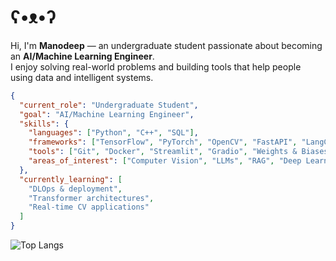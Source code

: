 #   ʕ•ᴥ•ʔ

Hi, I'm **Manodeep** — an undergraduate student passionate about becoming an **AI/Machine Learning Engineer**.  
I enjoy solving real-world problems and building tools that help people using data and intelligent systems.

```json
{
  "current_role": "Undergraduate Student",
  "goal": "AI/Machine Learning Engineer",
  "skills": {
    "languages": ["Python", "C++", "SQL"],
    "frameworks": ["TensorFlow", "PyTorch", "OpenCV", "FastAPI", "LangChain"],
    "tools": ["Git", "Docker", "Streamlit", "Gradio", "Weights & Biases"],
    "areas_of_interest": ["Computer Vision", "LLMs", "RAG", "Deep Learning", "Edge AI"]
  },
  "currently_learning": [
    "DLOps & deployment",
    "Transformer architectures",
    "Real-time CV applications"
  ]
}
```



![Top Langs](https://github-readme-stats.vercel.app/api/top-langs/?username=manodeepray&hide=jupyter%20notebook,html)
<!-- Proudly created with GPRM ( https://gprm.itsvg.in ) -->
